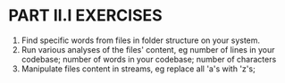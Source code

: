 # PART II.I EXERCISES

1. Find specific words from files in folder structure on your system.
1. Run various analyses of the files' content, eg number of lines in your codebase; number of words in your codebase; number of characters
1. Manipulate files content in streams, eg replace all 'a's with 'z's;


